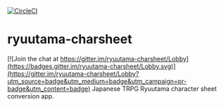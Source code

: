 [![CircleCI](https://circleci.com/gh/oldgeese/ryuutama-charsheet/tree/master.svg?style=shield)](https://circleci.com/gh/oldgeese/ryuutama-charsheet/tree/master)

# ryuutama-charsheet

[![Join the chat at https://gitter.im/ryuutama-charsheet/Lobby](https://badges.gitter.im/ryuutama-charsheet/Lobby.svg)](https://gitter.im/ryuutama-charsheet/Lobby?utm_source=badge&utm_medium=badge&utm_campaign=pr-badge&utm_content=badge)
Japanese TRPG Ryuutama character sheet conversion app.

